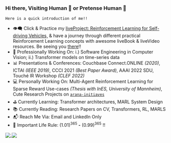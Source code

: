 ### Hi there, Visiting Human :wave: or Pretense Human :robot:
    Here is a quick introduction of me!!

- :eye_speech_bubble: Click & Practice my [liveProject: Reinforcement Learning for Self-driving Vehicles,](https://www.manning.com/liveproject/reinforcement-learning-for-self-driving-vehicles?utm_source=ashishrana&utm_medium=affiliate&utm_campaign=liveproject_rana_reinforcement_7_6_21&a_aid=ashishrana&a_bid=8f38c809) & have a journey through different practical Reinforcement Learning concepts with awesome liveBook & liveVideo resources. Be seeing you [there]((https://www.manning.com/liveproject/reinforcement-learning-for-self-driving-vehicles?utm_source=ashishrana&utm_medium=affiliate&utm_campaign=liveproject_rana_reinforcement_7_6_21&a_aid=ashishrana&a_bid=8f38c809))!!
- :briefcase: Professionally Working On: i.) Software Engineering in Computer Vision; ii.) Transformer models on time-series data
- :bar_chart: Presentations & Conferences: Couchbase Connect.ONLINE _(2020)_, ICTAI _(IEEE 2019)_, CCCI 2021 _(Best Paper Award)_, AAAI 2022 SDU, Touché IR Workshop _(CLEF 2022)_
- :computer: Personally Working On: Multi-Agent Reinforcement Learning for Sparse Reward Use-cases _(Thesis with InES, University of Mannheim)_, Cute Research Projects on [`arana-initiaves`](https://github.com/arana-initiatives)
- :golf: Currently Learning: Transformer architectures, MARL System Design
- :books: Currently Reading: Research Papers on CV, Transformers, RL, MARLS
- :mailbox_with_mail: Reach Me Via: Email and LinkedIn Only
- :abacus: Important Life Rule: (1.01)<sup>365</sup> __-__ (0.99)<sup>365</sup> !!

<!--
[![My current github stats](https://github-readme-stats.vercel.app/api?username=ashishrana160796&show_icons=true&theme=merko&count_private=true)](https://github.com/anuraghazra/github-readme-stats)
[![My Top Languages](https://github-readme-stats.vercel.app/api/top-langs/?username=ashishrana160796&langs_count=8&layout=compact)](https://github.com/anuraghazra/github-readme-stats)
-->

<!-- Github Stats & Programming Languages Cards -->
<a href="https://github.com/anuraghazra/github-readme-stats">
  <img align="center" src="https://github-readme-stats.vercel.app/api?username=ashishrana160796&show_icons=true&theme=merko&count_private=true" />
</a>
<a href="https://github.com/anuraghazra/github-readme-stats">
  <img align="center" src="https://github-readme-stats.vercel.app/api/top-langs/?username=ashishrana160796&langs_count=8&layout=compact&theme=merko" />
</a>
